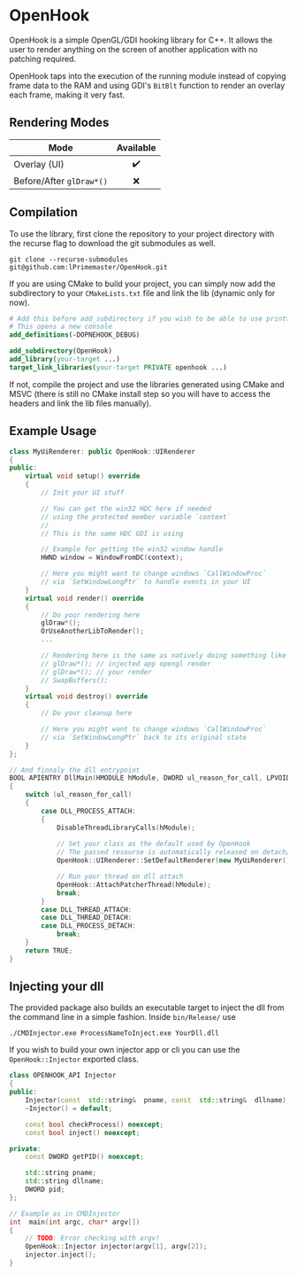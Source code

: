 # OpenHook
OpenHook is a simple OpenGL/GDI hooking library for C++. It allows the user to render anything on the screen of another application with no patching required.

OpenHook taps into the execution of the running module instead of copying frame data to the RAM and using GDI's `BitBlt` function to render an overlay each frame, making it very fast.

## Rendering Modes
| Mode | Available |
|-|:-:|
| Overlay (UI) | :heavy_check_mark: |
| Before/After `glDraw*()` | :x: |

## Compilation
To use the library, first clone the repository to your project directory with the recurse flag to download the git submodules as well.
```shell
git clone --recurse-submodules git@github.com:lPrimemaster/OpenHook.git
```

If you are using CMake to build your project, you can simply now add the subdirectory to your `CMakeLists.txt` file and link the lib (dynamic only for now).
```cmake
# Add this before add_subdirectory if you wish to be able to use printf from your dll
# This opens a new console 
add_definitions(-DOPNEHOOK_DEBUG)

add_subdirectory(OpenHook)
add_library(your-target ...)
target_link_libraries(your-target PRIVATE openhook ...)
```

If not, compile the project and use the libraries generated using CMake and MSVC (there is still no CMake install step so you will have to access the headers and link the lib files manually).

## Example Usage
```cpp
class MyUiRenderer: public OpenHook::UIRenderer
{
public:
    virtual void setup() override
    {
        // Init your UI stuff

        // You can get the win32 HDC here if needed
        // using the protected member variable `context`
        //
        // This is the same HDC GDI is using

        // Example for getting the win32 window handle
        HWND window = WindowFromDC(context);

        // Here you might want to change windows `CallWindowProc` 
        // via `SetWindowLongPtr` to handle events in your UI
    }
    virtual void render() override
    {
        // Do your rendering here
        glDraw*();
        OrUseAnotherLibToRender();
        ...

        // Rendering here is the same as natively doing something like
        // glDraw*(); // injected app opengl render
        // glDraw*(); // your render
        // SwapBuffers();
    }
    virtual void destroy() override
    {
        // Do your cleanup here

        // Here you might want to change windows `CallWindowProc` 
        // via `SetWindowLongPtr` back to its original state
    }
};

// And finnaly the dll entrypoint
BOOL APIENTRY DllMain(HMODULE hModule, DWORD ul_reason_for_call, LPVOID lpReserved)
{
	switch (ul_reason_for_call)
	{
		case DLL_PROCESS_ATTACH:
		{
			DisableThreadLibraryCalls(hModule);
			
			// Set your class as the default used by OpenHook
			// The passed resourse is automatically released on detach/close
			OpenHook::UIRenderer::SetDefaultRenderer(new MyUiRenderer());

			// Run your thread on dll attach
			OpenHook::AttachPatcherThread(hModule);
			break;
		}
		case DLL_THREAD_ATTACH:
		case DLL_THREAD_DETACH:
		case DLL_PROCESS_DETACH:
			break;
	}
	return TRUE;
}
```

## Injecting your  dll
The provided package also builds an executable target to  inject the dll from the command line in a simple fashion. Inside `bin/Release/` use
```shell
./CMDInjector.exe ProcessNameToInject.exe YourDll.dll
```

If you wish to build your own injector app or cli you can use the `OpenHook::Injector` exported class.

```cpp
class OPENHOOK_API Injector
{
public:
	Injector(const  std::string&  pname, const  std::string&  dllname);
	~Injector() = default;

	const bool checkProcess() noexcept;
	const bool inject() noexcept;

private:
	const DWORD getPID() noexcept;

	std::string pname;
	std::string dllname;
	DWORD pid;
};

// Example as in CMDInjector
int  main(int argc, char* argv[])
{
	// TODO: Error checking with argv!
	OpenHook::Injector injector(argv[1], argv[2]);
	injector.inject();
}
```

